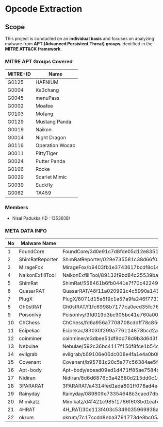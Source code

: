 # Opcode Extraction

## Scope  
This project is conducted on an **individual basis** and focuses on analyzing malware from **APT (Advanced Persistent Threat) groups** identified in the **MITRE ATT&CK framework**.  

### MITRE APT Groups Covered  

| MITRE-ID | Name            |
|----------|----------------|
| G0125    | HAFNIUM        |
| G0004    | Ke3chang       |
| G0045    | menuPass       |
| G0002    | Moafee         |
| G0103    | Mofang         |
| G0129    | Mustang Panda  |
| G0019    | Naikon         |
| G0014    | Night Dragon   |
| G0116    | Operation Wocao |
| G0011    | PittyTiger     |
| G0024    | Putter Panda   |
| G0106    | Rocke          |
| G0029    | Scarlet Mimic  |
| G0039    | Suckfly        |
| G0062    | TA459          |

### Members

- Nisal Padukka (ID : 1353608)

### META DATA INFO  

| No | Malware Name        | Opcode File Path |
|----|---------------------|-----------------|
| 1  | FoundCore          | FoundCore/3d0e91c7d8fde05d12e83519b66c4778a97f9fb5358e2de6c8105f221f26a3d1.opcode |
| 2  | ShimRatReporter    | ShimRatReporter/029e735581c38d66f03aa0e9d1c22959b0bc8dfe298b9e91b127c42c7f904b5e.opcode |
| 3  | MirageFox          | MirageFox/b9403fb1e3743617bcdf8c1e5dd332c325c1e1f2e79bef166261fec0091880cf.opcode |
| 4  | NaikonExfillTool   | NaikonExfillTool/89132f9bd84c25539ba3b8fc2080e037b3221d16730d4b5605f6b9d3906ad38c.opcode |
| 5  | ShimRat            | ShimRat/558461b6fb0441e7f70c4224963490ea49f44d40c5700a4c7fd19be4c62b3d6a.opcode |
| 6  | QuasarRAT          | QuasarRAT/48f11a020991c4c5990a1431ef576a7c5e3f502da65fd12a834ad0108310fa79.opcode |
| 7  | PlugX              | PlugX/8071d15e5f9c1e57a9fa246f7731e76f017083fee4af80f4175e0b79dcf19a09.opcode |
| 8  | Gh0stRAT          | Gh0stRAT/f1fc6998b7177ca0ecd35fc767c632cc597356b75e8281e26a3d41671c23ae51.opcode |
| 9  | PoisonIvy          | PoisonIvy/3fd019d3bc905bc41e760a00ce4748e25b7ba660dd08a96181a4a60671a05f5b.opcode |
| 10 | ChChess            | ChChess/fd6a956a7708708cddff78c8505c7db73d7c4e961da8a3c00cc5a51171a92b7b.opcode |
| 11 | Ecipekac           | Ecipekac/83030f299a776114878bcd2ade585d97836ef4ddb6943cb796be2c88bcb83a83.opcode |
| 12 | coinminer          | coinminer/e3dbee51df9dd78d9b3d643f7d7f9c7cb84b88819647d436f1a595d7c1a51e87.opcode |
| 13 | Nebulae            | Nebulae/592c36bc4117f150f8fce1b54d064eb14bd3236b3f729ba12750aed3bb6006b4.opcode |
| 14 | evilgrab           | evilgrab/b69106e06dc008e4fa1e4a0b0b58fcb1dc6d2016422a35cb3111168fd3fae577.opcode |
| 15 | Covenant           | Covenant/b95781c20c5a77c56384ae5f239aff908709dd4502437801d880f7702e2da862.opcode |
| 16 | Apt-body           | Apt-body/ebead09ed1d471ff85ae7584c9f2043338d004ee782680085992e9203e29d249.opcode |
| 17 | Nidiran            | Nidiran/8d6d6876c3a42680d215dd0c1011b44d6b8f1c60b98c1c3edfcd82b82af4da63.opcode |
| 18 | 3PARARAT           | 3PARARAT/a4314fed1ada801ff078ad4e42845b9781398ea574516972cfa6da50cc304b50.opcode |
| 19 | Rainyday           | Rainyday/089809e73354648b3caed7db6bc24dcce4f2ef0f327206fd14f36c6619d9ed30.opcode |
| 20 | Mimikatz           | Mimikatz/d4f421c985f1786f603bd1eaf4232d5a0d56b5ee8a7f02e0da978b478f060af2.opcode |
| 21 | 4HRAT              | 4H_RAT/30e113f403c5349035969938aaf7953737709831c12a4d954d4bb6abd551a50e.opcode |
| 22 | okrum              | okrum/7c17ccdd8eba3791773de8bc05ab4854421bc3f2554c7ded00065c10698300fe.opcode |
